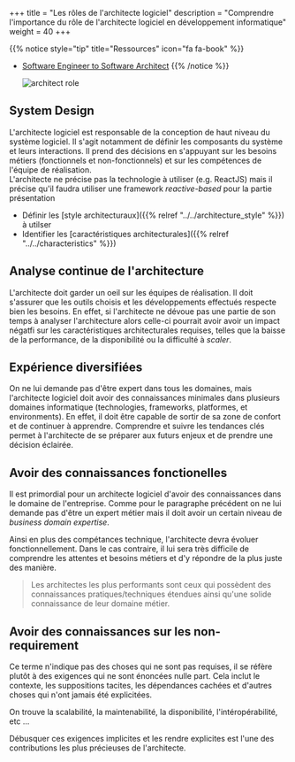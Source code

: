 +++
title = "Les rôles de l'architecte logiciel"
description = "Comprendre l'importance du rôle de l'architecte logiciel en développement informatique"
weight = 40
+++

{{% notice style="tip" title="Ressources" icon="fa fa-book" %}}

- [Software Engineer to Software Architect](https://medium.com/@yt-cloudwaydigital/from-software-developer-to-software-architect-roadmap-to-success-695951521d9)
  {{% /notice %}}

  ![architect role](../images/architect_role.png)

## System Design

L'architecte logiciel est responsable de la conception de haut niveau du système logiciel. Il s'agit notamment de définir les composants du système et leurs interactions. Il prend des décisions en s'appuyant sur les besoins métiers (fonctionnels et non-fonctionnels) et sur les compétences de l'équipe de réalisation.  
L'architecte ne précise pas la technologie à utiliser (e.g. ReactJS) mais il précise qu'il faudra utiliser une framework _reactive-based_ pour la partie présentation

- Définir les [style architecturaux]({{% relref "../../architecture_style" %}}) à utilser
- Identifier les [caractéristiques architecturales]({{% relref "../../characteristics" %}})

## Analyse continue de l'architecture

L'architecte doit garder un oeil sur les équipes de réalisation. Il doit s'assurer que les outils choisis et les développements effectués respecte bien les besoins. En effet, si l'architecte ne dévoue pas une partie de son temps à analyser l'architecture alors celle-ci pourrait avoir avoir un impact négatfi sur les caractéristiques architecturales requises, telles que la baisse de la performance, de la disponibilité ou la difficulté à _scaler_.

## Expérience diversifiées

On ne lui demande pas d'être expert dans tous les domaines, mais l'architecte logiciel doit avoir des connaissances minimales dans plusieurs domaines informatique (technologies, frameworks, platformes, et environments). En effet, il doit être capable de sortir de sa zone de confort et de continuer à apprendre. Comprendre et suivre les tendances clés permet à l'architecte de se préparer aux futurs enjeux et de prendre une décision éclairée.

## Avoir des connaissances fonctionelles

Il est primordial pour un architecte logiciel d'avoir des connaissances dans le domaine de l'entreprise. Comme pour le paragraphe précédent on ne lui demande pas d'être un expert métier mais il doit avoir un certain niveau de _business domain expertise_.

Ainsi en plus des compétances technique, l'architecte devra évoluer fonctionnellement. Dans le cas contraire, il lui sera très difficile de comprendre les attentes et besoins métiers et d'y répondre de la plus juste des manière.

> Les architectes les plus performants sont ceux qui possèdent des connaissances pratiques/techniques étendues ainsi qu'une solide connaissance de leur domaine métier.

## Avoir des connaissances sur les non-requirement

Ce terme n'indique pas des choses qui ne sont pas requises, il se réfère plutôt à des exigences qui ne sont énoncées nulle part.
Cela inclut le contexte, les suppositions tacites, les dépendances cachées et d'autres choses qui n'ont jamais été explicitées.

On trouve la scalabilité, la maintenabilité, la disponibilité, l'intéropérabilité, etc ...

Débusquer ces exigences implicites et les rendre explicites est l'une des contributions les plus précieuses de l'architecte.
